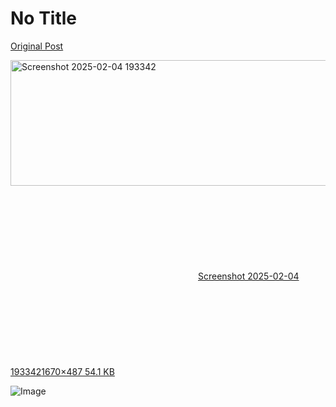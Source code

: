 # No Title

[Original Post](https://discourse.onlinedegree.iitm.ac.in/t/163247/83)

<p><div class="lightbox-wrapper"><a class="lightbox" href="https://europe1.discourse-cdn.com/flex013/uploads/iitm/original/3X/9/3/930cebd4faf92d9bf89cf1f4939525e563be75fd.png" data-download-href="/uploads/short-url/kYRS2XQf8rFptsmI9vs1QsYeppX.png?dl=1" title="Screenshot 2025-02-04 193342" rel="noopener nofollow ugc"><img src="https://europe1.discourse-cdn.com/flex013/uploads/iitm/optimized/3X/9/3/930cebd4faf92d9bf89cf1f4939525e563be75fd_2_690x201.png" alt="Screenshot 2025-02-04 193342" data-base62-sha1="kYRS2XQf8rFptsmI9vs1QsYeppX" width="690" height="201" srcset="https://europe1.discourse-cdn.com/flex013/uploads/iitm/optimized/3X/9/3/930cebd4faf92d9bf89cf1f4939525e563be75fd_2_690x201.png, https://europe1.discourse-cdn.com/flex013/uploads/iitm/optimized/3X/9/3/930cebd4faf92d9bf89cf1f4939525e563be75fd_2_1035x301.png 1.5x, https://europe1.discourse-cdn.com/flex013/uploads/iitm/optimized/3X/9/3/930cebd4faf92d9bf89cf1f4939525e563be75fd_2_1380x402.png 2x" data-dominant-color="2A2C30"><div class="meta"><svg class="fa d-icon d-icon-far-image svg-icon" aria-hidden="true"><use href="#far-image"></use></svg><span class="filename">Screenshot 2025-02-04 193342</span><span class="informations">1670×487 54.1 KB</span><svg class="fa d-icon d-icon-discourse-expand svg-icon" aria-hidden="true"><use href="#discourse-expand"></use></svg></div></a></div></p>

![Image](https://europe1.discourse-cdn.com/flex013/uploads/iitm/optimized/3X/9/3/930cebd4faf92d9bf89cf1f4939525e563be75fd_2_690x201.png)
